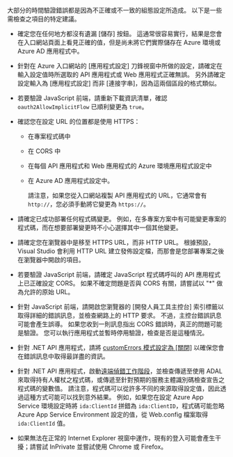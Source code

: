 大部分的時間驗證錯誤都是因為不正確或不一致的組態設定所造成。 以下是一些需檢查之項目的特定建議。

* 確定您在任何地方都沒有遺漏 [儲存]  按鈕。 這通常很容易實行，結果是您會在入口網站頁面上看見正確的值，但是尚未將它們實際儲存在 Azure 環境或 Azure AD 應用程式中。
* 針對在 Azure 入口網站的 [應用程式設定]  刀鋒視窗中所做的設定，請確定在輸入設定值時所選取的 API 應用程式或 Web 應用程式正確無誤。  另外請確定設定輸入為 [應用程式設定] 而非 [連接字串]，因為這兩個區段的格式類似。
* 若要驗證 JavaScript 前端，請重新下載資訊清單，確認 `oauth2AllowImplicitFlow` 已順利變更為 `true`。
* 確認您在設定 URL 的位置都是使用 HTTPS：
  
  * 在專案程式碼中
  * 在 CORS 中
  * 在每個 API 應用程式和 Web 應用程式的 Azure 環境應用程式設定中
  * 在 Azure AD 應用程式設定中。
    
    請注意，如果您從入口網站複製 API 應用程式的 URL，它通常會有 `http://`，您必須手動將它變更為 `https://`。
* 請確定已成功部署任何程式碼變更。 例如，在多專案方案中有可能變更專案的程式碼，而在想要部署變更時不小心選擇其中一個其他變更。
* 請確定您在瀏覽器中是移至 HTTPS URL，而非 HTTP URL。 根據預設，Visual Studio 會利用 HTTP URL 建立發佈設定檔，而那會是您部署專案之後在瀏覽器中開啟的項目。
* 若要驗證 JavaScript 前端，請確定 JavaScript 程式碼呼叫的 API 應用程式上已正確設定 CORS。 如果不確定問題是否與 CORS 有關，請嘗試以 "*" 做為允許的原始 URL。 
* 針對 JavaScript 前端，請開啟您瀏覽器的 [開發人員工具主控台] 索引標籤以取得詳細的錯誤訊息，並檢查網路上的 HTTP 要求。 不過，主控台錯誤訊息可能會產生誤導。 如果您收到一則訊息指出 CORS 錯誤時，真正的問題可能是驗證。 您可以執行應用程式並暫時停用驗證，檢查是否是這種情況。
* 針對 .NET API 應用程式，請將 [customErrors 模式設定為 [關閉]](../articles/app-service-web/web-sites-dotnet-troubleshoot-visual-studio.md#remoteview) 以確保您會在錯誤訊息中取得最詳盡的資訊。
* 針對 .NET API 應用程式，啟動[遠端偵錯工作階段](../articles/app-service-web/web-sites-dotnet-troubleshoot-visual-studio.md#remotedebug)，並檢查傳遞至使用 ADAL 來取得持有人權杖之程式碼，或傳遞至針對預期的服務主體識別碼檢查宣告之程式碼的變數值。 請注意，程式碼可以從許多不同的來源取得設定值，因此透過這種方式可能可以找到意外結果。 例如，如果您在設定 Azure App Service 環境設定時將 `ida:ClientId` 拼錯為 `ida:ClientID`，程式碼可能忽略 Azure App Service Environment 設定的值，從 Web.config 檔案取得 `ida:ClientId` 值。 
* 如果無法在正常的 Internet Explorer 視窗中運作，現有的登入可能會產生干擾；請嘗試 InPrivate 並嘗試使用 Chrome 或 Firefox。

